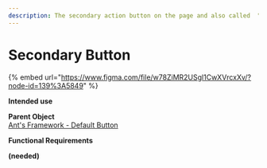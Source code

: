 ```yaml
---
description: The secondary action button on the page and also called  "Ghost" Button
---
```


# Secondary Button

{% embed url="https://www.figma.com/file/w78ZiMR2USgl1CwXVrcxXv/?node-id=139%3A5849" %}

**Intended use**  


**Parent Object**  
[Ant's Framework - Default Button](https://ant.design/components/button/)

**Functional Requirements**

**\(needed\)**

